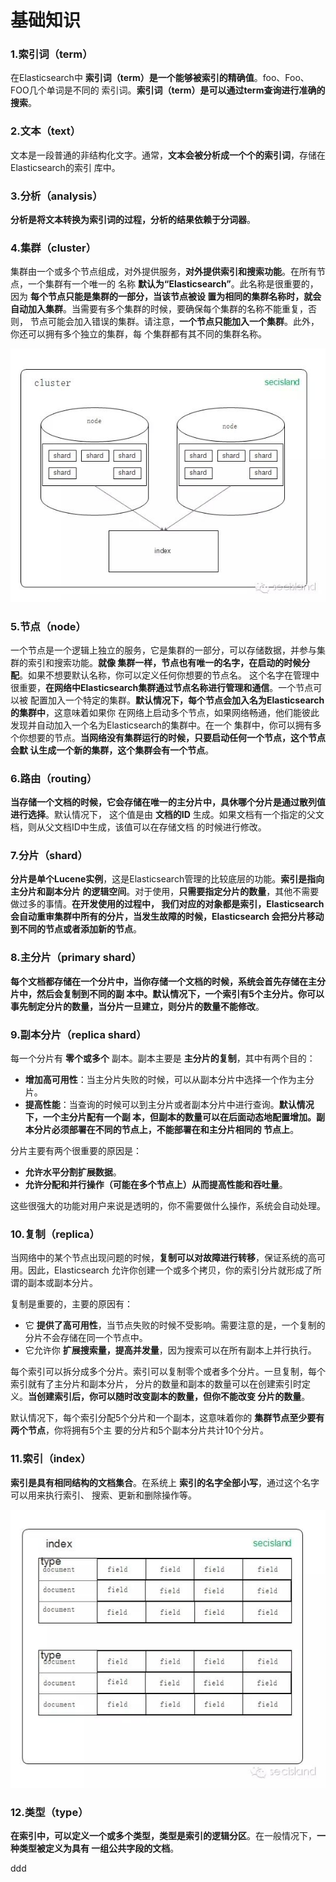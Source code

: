 基础知识
================================================================================
### 1.索引词（term）
在Elasticsearch中 **索引词（term）是一个能够被索引的精确值**。foo、Foo、FOO几个单词是不同的
索引词。**索引词（term）是可以通过term查询进行准确的搜索**。

### 2.文本（text）
文本是一段普通的非结构化文字。通常，**文本会被分析成一个个的索引词**，存储在Elasticsearch的索引
库中。

### 3.分析（analysis）
**分析是将文本转换为索引词的过程，分析的结果依赖于分词器**。

### 4.集群（cluster）
集群由一个或多个节点组成，对外提供服务，**对外提供索引和搜索功能**。在所有节点，一个集群有一个唯一的
名称 **默认为“Elasticsearch”**。此名称是很重要的，因为 **每个节点只能是集群的一部分，当该节点被设
置为相同的集群名称时，就会自动加入集群**。当需要有多个集群的时候，要确保每个集群的名称不能重复，否则，
节点可能会加入错误的集群。请注意，**一个节点只能加入一个集群**。此外，你还可以拥有多个独立的集群，每
个集群都有其不同的集群名称。

![Elasticsearch](img/elasticsearch.jpeg)

### 5.节点（node）
一个节点是一个逻辑上独立的服务，它是集群的一部分，可以存储数据，并参与集群的索引和搜索功能。**就像
集群一样，节点也有唯一的名字，在启动的时候分配**。如果不想要默认名称，你可以定义任何你想要的节点名。
这个名字在管理中很重要，**在网络中Elasticsearch集群通过节点名称进行管理和通信**。一个节点可以被
配置加入一个特定的集群。**默认情况下，每个节点会加入名为Elasticsearch的集群中**，这意味着如果你
在网络上启动多个节点，如果网络畅通，他们能彼此发现并自动加入一个名为Elasticsearch的集群中。在一个
集群中，你可以拥有多个你想要的节点。**当网络没有集群运行的时候，只要启动任何一个节点，这个节点会默
认生成一个新的集群，这个集群会有一个节点**。

### 6.路由（routing）
**当存储一个文档的时候，它会存储在唯一的主分片中，具休哪个分片是通过散列值进行选择**。默认情况下，
这个值是由 **文档的ID** 生成。如果文档有一个指定的父文档，则从父文档ID中生成，该值可以在存储文档
的时候进行修改。

### 7.分片（shard）
**分片是单个Lucene实例**，这是Elasticsearch管理的比较底层的功能。**索引是指向主分片和副本分片
的逻辑空间**。对于使用，**只需要指定分片的数量**，其他不需要做过多的事情。**在开发使用的过程中，
我们对应的对象都是索引，Elasticsearch会自动重审集群中所有的分片，当发生故障的时候，Elasticsearch
会把分片移动到不同的节点或者添加新的节点**。

### 8.主分片（primary shard）
**每个文档都存储在一个分片中，当你存储一个文档的时候，系统会首先存储在主分片中，然后会复制到不同的副
本中。默认情况下，一个索引有5个主分片。你可以事先制定分片的数量，当分片一旦建立，则分片的数量不能修改**。

### 9.副本分片（replica shard）
每一个分片有 **零个或多个** 副本。副本主要是 **主分片的复制**，其中有两个目的：
+ **增加高可用性**：当主分片失败的时候，可以从副本分片中选择一个作为主分片。
+ **提高性能**：当查询的时候可以到主分片或者副本分片中进行查询。**默认情况下，一个主分片配有一个副
本，但副本的数量可以在后面动态地配置增加。副本分片必须部署在不同的节点上，不能部署在和主分片相同的
节点上**。

分片主要有两个很重要的原因是：
+ **允许水平分割扩展数据**。
+ **允许分配和并行操作（可能在多个节点上）从而提高性能和吞吐量**。

这些很强大的功能对用户来说是透明的，你不需要做什么操作，系统会自动处理。

### 10.复制（replica）
当网络中的某个节点出现问题的时候，**复制可以对故障进行转移**，保证系统的高可用。因此，Elasticsearch
允许你创建一个或多个拷贝，你的索引分片就形成了所谓的副本或副本分片。

复制是重要的，主要的原因有：
+ 它 **提供了高可用性**，当节点失败的时候不受影响。需要注意的是，一个复制的分片不会存储在同一个节点中。
+ 它允许你 **扩展搜索量，提高并发量**，因为搜索可以在所有副本上并行执行。

每个索引可以拆分成多个分片。索引可以复制零个或者多个分片。一旦复制，每个索引就有了主分片和副本分片，
分片的数量和副本的数量可以在创建索引时定义。**当创建索引后，你可以随时改变副本的数量，但你不能改变
分片的数量**。

默认情况下，每个索引分配5个分片和一个副本，这意味着你的 **集群节点至少要有两个节点**，你将拥有5个主
要的分片和5个副本分片共计10个分片。

### 11.索引（index）
**索引是具有相同结构的文档集合**。在系统上 **索引的名字全部小写**，通过这个名字可以用来执行索引、
搜索、更新和删除操作等。

![index](img/index.jpeg)


### 12.类型（type）
**在索引中，可以定义一个或多个类型，类型是索引的逻辑分区**。在一般情况下，**一种类型被定义为具有
一组公共字段的文档**。
























































ddd
